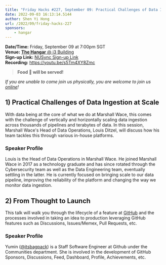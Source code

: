 ```yaml
---
title: "Friday Hacks #227, September 09: Practical Challenges of Data Ingestion at Scale and From Thought to Launch"
date: 2022-09-03 16:13:14.5144
author: Shen Yi Hong
url: /2022/09/friday-hacks-227
sponsors:
    - hangar 
---
```


**Date/Time:** Friday, September 09 at 7:00pm SGT<br />
**Venue:** [**The Hangar** @ i3 Building](https://goo.gl/maps/aUMwWptKFsajR93b9)<br />
**Sign-up Link:** [NUSync Sign-up Link](https://nus.campuslabs.com/engage/submitter/form/start/556619)<br />
**Recording:** https://youtu.be/s5Tm4XY8Zmc<br />

> **Food 🍕 will be served!**

_If you are unable to come join us physically, you are welcome to join us [online](https://nus-sg.zoom.us/j/83482473723?pwd=TW5nWitzRFlhOWdLaEVKYlVGMjJDdz09)!_

## 1) Practical Challenges of Data Ingestion at Scale

With data being at the core of what we do at Marshall Wace, this comes with the challenge of vertically and horizontally scaling data ingestion across thousands of pipelines and terabytes of data. In this session, Marshall Wace's Head of Data Operations, Louis Ditzel, will discuss how his team tackles this through various in-house platforms.
### Speaker Profile

Louis is the Head of Data Operations in Marshall Wace. He joined Marshall Wace in 2017 as a technology graduate and has since rotated through the Cybersecurity team as well as the Data Engineering team, eventually settling in the latter. He is currently focused on bringing scale to our data pipeline, improving the reliability of the platform and changing the way we monitor data ingestion.

## 2) From Thought to Launch

This talk will walk you through the lifecycle of a feature at [GitHub](https://github.com) and the processes involved in taking an idea to production leveraging GitHub features such as Discussions, Issues/Memex, Pull Requests, etc.

### Speaker Profile

Yumin ([@itsbagpack](https://github.com/itsbagpack)) is a Staff Software Engineer at Github under the Communities department. She is involved in the development of GitHub Sponsors, Discussions, Feed, Dashboard, Profile, Achievements, etc.

<br />
